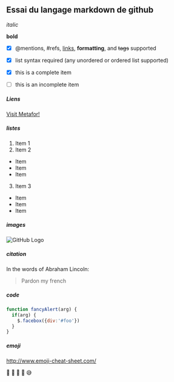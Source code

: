 Essai du langage markdown de github
-----------------------------------

*italic*

**bold**

  - [x] @mentions, #refs, [links](), **formatting**, and <del>tags</del> supported
  - [x] list syntax required (any unordered or ordered list supported)
  - [x] this is a complete item
  - [ ] this is an incomplete item


##### Liens

[Visit Metafor!](http://metafor.ltas.ulg.ac.be)

##### listes

1. Item 1
2. Item 2
  - Item
  - Item
  - Item
3. Item 3
  * Item
  * Item
  * Item

##### images

![GitHub Logo](http://www.teachingtreasures.net/pet/members-area/catimgs/maths.jpg)

##### citation

In the words of Abraham Lincoln:

> Pardon my french

##### code

```javascript
function fancyAlert(arg) {
  if(arg) {
    $.facebox({div:'#foo'})
  }
}
```

##### emoji

http://www.emoji-cheat-sheet.com/

:tractor:   :red_car:   :red_car:   :red_car:    :sweat_smile:
